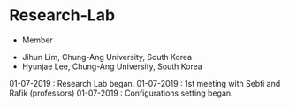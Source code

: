 # Research-Lab

* Member
 - Jihun Lim, Chung-Ang University, South Korea 
 - Hyunjae Lee, Chung-Ang University, South Korea


01-07-2019 : Research Lab began.
01-07-2019 : 1st meeting with Sebti and Rafik (professors)
01-07-2019 : Configurations setting began.
 